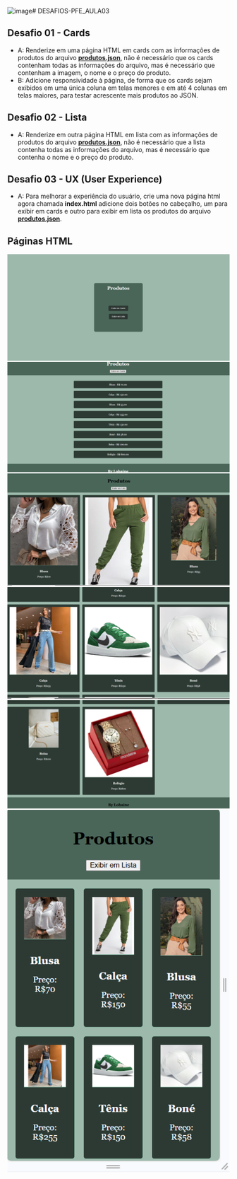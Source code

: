 ![image](https://github.com/user-attachments/assets/a798ccdf-29f8-4c62-b72c-6f061990b97f)# DESAFIOS-PFE_AULA03

## Desafio 01 - Cards
- A: Renderize em uma página HTML em cards com as informações de produtos do arquivo **[produtos.json](./produtos.json)**, não é necessário que os cards contenham todas as informações do arquivo, mas é necessário que contenham a imagem, o nome e o preço do produto.
- B: Adicione responsividade à página, de forma que os cards sejam exibidos em uma única coluna em telas menores e em até 4 colunas em telas maiores, para testar acrescente mais produtos ao JSON.

## Desafio 02 - Lista
- A: Renderize em outra página HTML em lista com as informações de produtos do arquivo **[produtos.json](./produtos.json)**, não é necessário que a lista contenha todas as informações do arquivo, mas é necessário que contenha o nome e o preço do produto.

## Desafio 03 - UX (User Experience)
- A: Para melhorar a experiência do usuário, crie uma nova página html agora chamada **index.html** adicione dois botões no cabeçalho, um para exibir em cards e outro para exibir em lista os produtos do arquivo **[produtos.json](./produtos.json)**.

## Páginas HTML

<img src="index_inicial.png" alt="Site Produtos">
<img src="index_listas.png" alt="">
<img src="index_cards1.png" alt="">
<img src="index_cards2.png" alt="">
<img src="index_cards3.png" alt="">
<img src="mobile.png" alt="">
